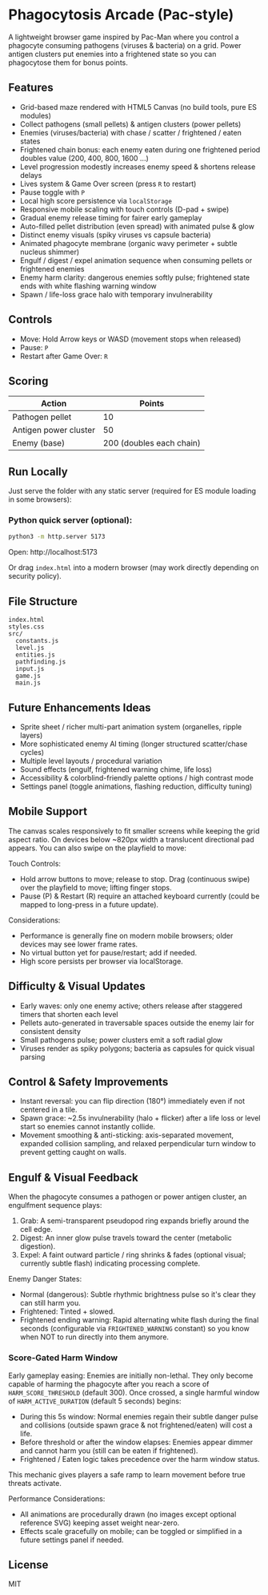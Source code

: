 # Phagocytosis Arcade (Pac-style)

A lightweight browser game inspired by Pac-Man where you control a phagocyte consuming pathogens (viruses & bacteria) on a grid. Power antigen clusters put enemies into a frightened state so you can phagocytose them for bonus points.

## Features
- Grid-based maze rendered with HTML5 Canvas (no build tools, pure ES modules)
- Collect pathogens (small pellets) & antigen clusters (power pellets)
- Enemies (viruses/bacteria) with chase / scatter / frightened / eaten states
- Frightened chain bonus: each enemy eaten during one frightened period doubles value (200, 400, 800, 1600 ...)
- Level progression modestly increases enemy speed & shortens release delays
- Lives system & Game Over screen (press `R` to restart)
- Pause toggle with `P`
- Local high score persistence via `localStorage`
- Responsive mobile scaling with touch controls (D-pad + swipe)
- Gradual enemy release timing for fairer early gameplay
- Auto-filled pellet distribution (even spread) with animated pulse & glow
- Distinct enemy visuals (spiky viruses vs capsule bacteria)
- Animated phagocyte membrane (organic wavy perimeter + subtle nucleus shimmer)
- Engulf / digest / expel animation sequence when consuming pellets or frightened enemies
- Enemy harm clarity: dangerous enemies softly pulse; frightened state ends with white flashing warning window
- Spawn / life-loss grace halo with temporary invulnerability

## Controls
- Move: Hold Arrow keys or WASD (movement stops when released)
- Pause: `P`
- Restart after Game Over: `R`

## Scoring
| Action | Points |
|--------|--------|
| Pathogen pellet | 10 |
| Antigen power cluster | 50 |
| Enemy (base) | 200 (doubles each chain) |

## Run Locally
Just serve the folder with any static server (required for ES module loading in some browsers):

### Python quick server (optional):
```bash
python3 -m http.server 5173
```
Open: http://localhost:5173

Or drag `index.html` into a modern browser (may work directly depending on security policy).

## File Structure
```
index.html
styles.css
src/
  constants.js
  level.js
  entities.js
  pathfinding.js
  input.js
  game.js
  main.js
```

## Future Enhancements Ideas
- Sprite sheet / richer multi-part animation system (organelles, ripple layers)
- More sophisticated enemy AI timing (longer structured scatter/chase cycles)
- Multiple level layouts / procedural variation
- Sound effects (engulf, frightened warning chime, life loss)
- Accessibility & colorblind-friendly palette options / high contrast mode
- Settings panel (toggle animations, flashing reduction, difficulty tuning)

## Mobile Support
The canvas scales responsively to fit smaller screens while keeping the grid aspect ratio. On devices below ~820px width a translucent directional pad appears. You can also swipe on the playfield to move:

Touch Controls:
- Hold arrow buttons to move; release to stop. Drag (continuous swipe) over the playfield to move; lifting finger stops.
- Pause (P) & Restart (R) require an attached keyboard currently (could be mapped to long-press in a future update).

Considerations:
- Performance is generally fine on modern mobile browsers; older devices may see lower frame rates.
- No virtual button yet for pause/restart; add if needed.
- High score persists per browser via localStorage.

## Difficulty & Visual Updates
- Early waves: only one enemy active; others release after staggered timers that shorten each level
- Pellets auto-generated in traversable spaces outside the enemy lair for consistent density
- Small pathogens pulse; power clusters emit a soft radial glow
- Viruses render as spiky polygons; bacteria as capsules for quick visual parsing

## Control & Safety Improvements
- Instant reversal: you can flip direction (180°) immediately even if not centered in a tile.
- Spawn grace: ~2.5s invulnerability (halo + flicker) after a life loss or level start so enemies cannot instantly collide.
- Movement smoothing & anti-sticking: axis-separated movement, expanded collision sampling, and relaxed perpendicular turn window to prevent getting caught on walls.

## Engulf & Visual Feedback
When the phagocyte consumes a pathogen or power antigen cluster, an engulfment sequence plays:

1. Grab: A semi-transparent pseudopod ring expands briefly around the cell edge.
2. Digest: An inner glow pulse travels toward the center (metabolic digestion).
3. Expel: A faint outward particle / ring shrinks & fades (optional visual; currently subtle flash) indicating processing complete.

Enemy Danger States:
- Normal (dangerous): Subtle rhythmic brightness pulse so it's clear they can still harm you.
- Frightened: Tinted + slowed.
- Frightened ending warning: Rapid alternating white flash during the final seconds (configurable via `FRIGHTENED_WARNING` constant) so you know when NOT to run directly into them anymore.

### Score-Gated Harm Window
Early gameplay easing: Enemies are initially non-lethal. They only become capable of harming the phagocyte after you reach a score of `HARM_SCORE_THRESHOLD` (default 300). Once crossed, a single harmful window of `HARM_ACTIVE_DURATION` (default 5 seconds) begins:

- During this 5s window: Normal enemies regain their subtle danger pulse and collisions (outside spawn grace & not frightened/eaten) will cost a life.
- Before threshold or after the window elapses: Enemies appear dimmer and cannot harm you (still can be eaten if frightened).
- Frightened / Eaten logic takes precedence over the harm window status.

This mechanic gives players a safe ramp to learn movement before true threats activate.

Performance Considerations:
- All animations are procedurally drawn (no images except optional reference SVG) keeping asset weight near-zero.
- Effects scale gracefully on mobile; can be toggled or simplified in a future settings panel if needed.

## License
MIT
